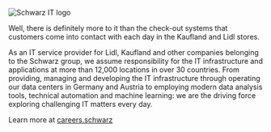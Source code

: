 ![Schwarz IT logo](https://avatars.githubusercontent.com/u/25613864?s=200&v=4)

Well, there is definitely more to it than the check-out systems that customers come into contact with each day in the
Kaufland and Lidl stores.

As an IT service provider for Lidl, Kaufland and other companies belonging to the Schwarz group, we assume
responsibility for the IT infrastructure and applications at more than 12,000 locations in over 30 countries. From
providing, managing and developing the IT infrastructure through operating our data centers in Germany and Austria to
employing modern data analysis tools, technical automation and machine learning: we are the driving force exploring
challenging IT matters every day.

Learn more at [careers.schwarz](https://gruppe.schwarz/en/career)
